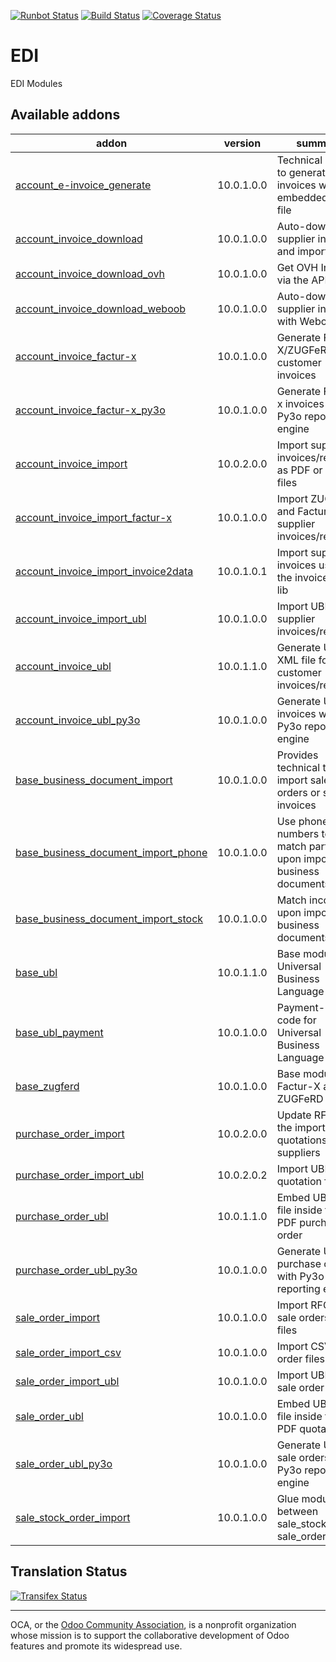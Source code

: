 [![Runbot Status](https://runbot.odoo-community.org/runbot/badge/flat/226/9.0.svg)](https://runbot.odoo-community.org/runbot/repo/github-com-oca-edi-226)
[![Build Status](https://travis-ci.org/OCA/edi.svg?branch=9.0)](https://travis-ci.org/OCA/edi)
[![Coverage Status](https://coveralls.io/repos/OCA/edi/badge.svg?branch=9.0&service=github)](https://coveralls.io/github/OCA/edi?branch=9.0)

# EDI

EDI Modules

[//]: # (addons)

Available addons
----------------
addon | version | summary
--- | --- | ---
[account_e-invoice_generate](account_e-invoice_generate/) | 10.0.1.0.0 | Technical module to generate PDF invoices with embedded XML file
[account_invoice_download](account_invoice_download/) | 10.0.1.0.0 | Auto-download supplier invoices and import them
[account_invoice_download_ovh](account_invoice_download_ovh/) | 10.0.1.0.0 | Get OVH Invoice via the API
[account_invoice_download_weboob](account_invoice_download_weboob/) | 10.0.1.0.0 | Auto-download supplier invoices with Weboob
[account_invoice_factur-x](account_invoice_factur-x/) | 10.0.1.0.0 | Generate Factur-X/ZUGFeRD customer invoices
[account_invoice_factur-x_py3o](account_invoice_factur-x_py3o/) | 10.0.1.0.0 | Generate Factur-x invoices with Py3o reporting engine
[account_invoice_import](account_invoice_import/) | 10.0.2.0.0 | Import supplier invoices/refunds as PDF or XML files
[account_invoice_import_factur-x](account_invoice_import_factur-x/) | 10.0.1.0.0 | Import ZUGFeRD and Factur-X supplier invoices/refunds
[account_invoice_import_invoice2data](account_invoice_import_invoice2data/) | 10.0.1.0.1 | Import supplier invoices using the invoice2data lib
[account_invoice_import_ubl](account_invoice_import_ubl/) | 10.0.1.0.0 | Import UBL XML supplier invoices/refunds
[account_invoice_ubl](account_invoice_ubl/) | 10.0.1.1.0 | Generate UBL XML file for customer invoices/refunds
[account_invoice_ubl_py3o](account_invoice_ubl_py3o/) | 10.0.1.0.0 | Generate UBL invoices with Py3o reporting engine
[base_business_document_import](base_business_document_import/) | 10.0.1.0.0 | Provides technical tools to import sale orders or supplier invoices
[base_business_document_import_phone](base_business_document_import_phone/) | 10.0.1.0.0 | Use phone numbers to match partners upon import of business documents
[base_business_document_import_stock](base_business_document_import_stock/) | 10.0.1.0.0 | Match incoterms upon import of business documents
[base_ubl](base_ubl/) | 10.0.1.1.0 | Base module for Universal Business Language (UBL)
[base_ubl_payment](base_ubl_payment/) | 10.0.1.0.0 | Payment-related code for Universal Business Language (UBL)
[base_zugferd](base_zugferd/) | 10.0.1.0.0 | Base module for Factur-X and ZUGFeRD
[purchase_order_import](purchase_order_import/) | 10.0.2.0.0 | Update RFQ via the import of quotations from suppliers
[purchase_order_import_ubl](purchase_order_import_ubl/) | 10.0.2.0.2 | Import UBL XML quotation files
[purchase_order_ubl](purchase_order_ubl/) | 10.0.1.1.0 | Embed UBL XML file inside the PDF purchase order
[purchase_order_ubl_py3o](purchase_order_ubl_py3o/) | 10.0.1.0.0 | Generate UBL purchase orders with Py3o reporting engine
[sale_order_import](sale_order_import/) | 10.0.1.0.0 | Import RFQ or sale orders from files
[sale_order_import_csv](sale_order_import_csv/) | 10.0.1.0.0 | Import CSV sale order files
[sale_order_import_ubl](sale_order_import_ubl/) | 10.0.1.0.0 | Import UBL XML sale order files
[sale_order_ubl](sale_order_ubl/) | 10.0.1.0.0 | Embed UBL XML file inside the PDF quotation
[sale_order_ubl_py3o](sale_order_ubl_py3o/) | 10.0.1.0.0 | Generate UBL sale orders with Py3o reporting engine
[sale_stock_order_import](sale_stock_order_import/) | 10.0.1.0.0 | Glue module between sale_stock and sale_order_import

[//]: # (end addons)

Translation Status
------------------
[![Transifex Status](https://www.transifex.com/projects/p/OCA-edi-9-0/chart/image_png)](https://www.transifex.com/projects/p/OCA-edi-9-0)

----

OCA, or the [Odoo Community Association](http://odoo-community.org/), is a nonprofit organization whose
mission is to support the collaborative development of Odoo features and
promote its widespread use.
